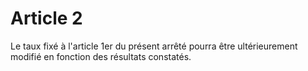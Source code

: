 # Article 2

Le taux fixé à l'article 1er du présent arrêté pourra être ultérieurement modifié en fonction des résultats constatés.
